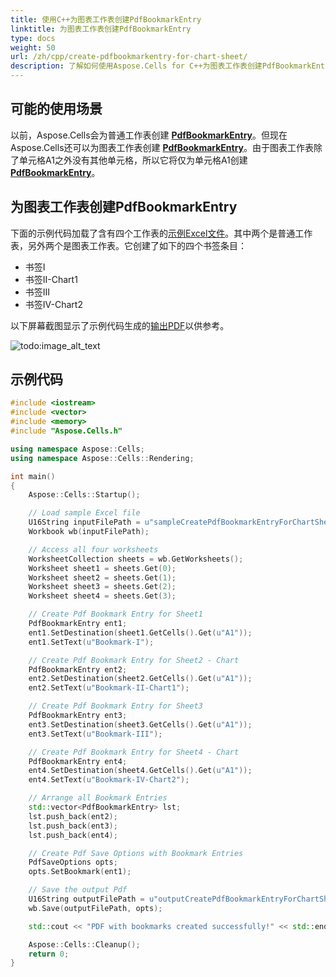 ```yaml
---
title: 使用C++为图表工作表创建PdfBookmarkEntry
linktitle: 为图表工作表创建PdfBookmarkEntry
type: docs
weight: 50
url: /zh/cpp/create-pdfbookmarkentry-for-chart-sheet/
description: 了解如何使用Aspose.Cells for C++为图表工作表创建PdfBookmarkEntry。
---
```


## **可能的使用场景**

以前，Aspose.Cells会为普通工作表创建 [**PdfBookmarkEntry**](https://reference.aspose.com/cells/cpp/aspose.cells.rendering/pdfbookmarkentry/)。但现在Aspose.Cells还可以为图表工作表创建 [**PdfBookmarkEntry**](https://reference.aspose.com/cells/cpp/aspose.cells.rendering/pdfbookmarkentry/)。由于图表工作表除了单元格A1之外没有其他单元格，所以它将仅为单元格A1创建 [**PdfBookmarkEntry**](https://reference.aspose.com/cells/cpp/aspose.cells.rendering/pdfbookmarkentry/)。

## **为图表工作表创建PdfBookmarkEntry**

下面的示例代码加载了含有四个工作表的[示例Excel文件](61767756.xlsx)。其中两个是普通工作表，另外两个是图表工作表。它创建了如下的四个书签条目：

- 书签I
- 书签II-Chart1
- 书签III
- 书签IV-Chart2

以下屏幕截图显示了示例代码生成的[输出PDF](61767757.pdf)以供参考。

![todo:image_alt_text](create-pdfbookmarkentry-for-chart-sheet_1.png)

## **示例代码**

```cpp
#include <iostream>
#include <vector>
#include <memory>
#include "Aspose.Cells.h"

using namespace Aspose::Cells;
using namespace Aspose::Cells::Rendering;

int main()
{
    Aspose::Cells::Startup();

    // Load sample Excel file
    U16String inputFilePath = u"sampleCreatePdfBookmarkEntryForChartSheet.xlsx";
    Workbook wb(inputFilePath);

    // Access all four worksheets
    WorksheetCollection sheets = wb.GetWorksheets();
    Worksheet sheet1 = sheets.Get(0);
    Worksheet sheet2 = sheets.Get(1);
    Worksheet sheet3 = sheets.Get(2);
    Worksheet sheet4 = sheets.Get(3);

    // Create Pdf Bookmark Entry for Sheet1
    PdfBookmarkEntry ent1;
    ent1.SetDestination(sheet1.GetCells().Get(u"A1"));
    ent1.SetText(u"Bookmark-I");

    // Create Pdf Bookmark Entry for Sheet2 - Chart 
    PdfBookmarkEntry ent2;
    ent2.SetDestination(sheet2.GetCells().Get(u"A1"));
    ent2.SetText(u"Bookmark-II-Chart1");

    // Create Pdf Bookmark Entry for Sheet3 
    PdfBookmarkEntry ent3;
    ent3.SetDestination(sheet3.GetCells().Get(u"A1"));
    ent3.SetText(u"Bookmark-III");

    // Create Pdf Bookmark Entry for Sheet4 - Chart 
    PdfBookmarkEntry ent4;
    ent4.SetDestination(sheet4.GetCells().Get(u"A1"));
    ent4.SetText(u"Bookmark-IV-Chart2");

    // Arrange all Bookmark Entries
    std::vector<PdfBookmarkEntry> lst;
    lst.push_back(ent2);
    lst.push_back(ent3);
    lst.push_back(ent4);

    // Create Pdf Save Options with Bookmark Entries
    PdfSaveOptions opts;
    opts.SetBookmark(ent1);

    // Save the output Pdf
    U16String outputFilePath = u"outputCreatePdfBookmarkEntryForChartSheet.pdf";
    wb.Save(outputFilePath, opts);

    std::cout << "PDF with bookmarks created successfully!" << std::endl;

    Aspose::Cells::Cleanup();
    return 0;
}
```
